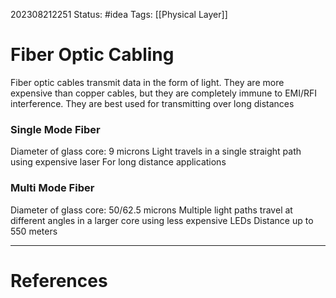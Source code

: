 202308212251
Status: #idea
Tags: [[Physical Layer]]
# Fiber Optic Cabling

Fiber optic cables transmit data in the form of light. They are more expensive than copper cables, but they are completely immune to EMI/RFI interference. They are best used for transmitting over long distances

### Single Mode Fiber
Diameter of glass core: 9 microns
Light travels in a single straight path using expensive laser
For long distance applications

### Multi Mode Fiber
Diameter of glass core: 50/62.5 microns
Multiple light paths travel at different angles in a larger core using less expensive LEDs
Distance up to 550 meters

---
# References